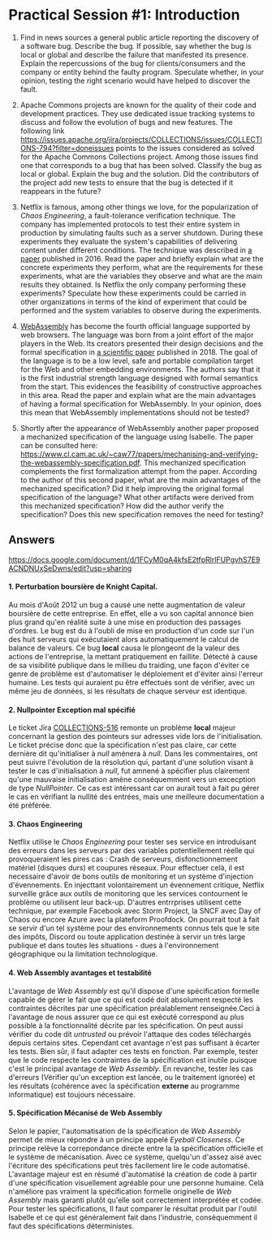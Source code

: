 # Practical Session #1: Introduction

1. Find in news sources a general public article reporting the discovery of a software bug. Describe the bug. If possible, say whether the bug is local or global and describe the failure that manifested its presence. Explain the repercussions of the bug for clients/consumers and the company or entity behind the faulty program. Speculate whether, in your opinion, testing the right scenario would have helped to discover the fault.

2. Apache Commons projects are known for the quality of their code and development practices. They use dedicated issue tracking systems to discuss and follow the evolution of bugs and new features. The following link https://issues.apache.org/jira/projects/COLLECTIONS/issues/COLLECTIONS-794?filter=doneissues points to the issues considered as solved for the Apache Commons Collections project. Among those issues find one that corresponds to a bug that has been solved. Classify the bug as local or global. Explain the bug and the solution. Did the contributors of the project add new tests to ensure that the bug is detected if it reappears in the future?

3. Netflix is famous, among other things we love, for the popularization of *Chaos Engineering*, a fault-tolerance verification technique. The company has implemented protocols to test their entire system in production by simulating faults such as a server shutdown. During these experiments they evaluate the system's capabilities of delivering content under different conditions. The technique was described in [a paper](https://arxiv.org/ftp/arxiv/papers/1702/1702.05843.pdf) published in 2016. Read the paper and briefly explain what are the concrete experiments they perform, what are the requirements for these experiments, what are the variables they observe and what are the main results they obtained. Is Netflix the only company performing these experiments? Speculate how these experiments could be carried in other organizations in terms of the kind of experiment that could be performed and the system variables to observe during the experiments.

4. [WebAssembly](https://webassembly.org/) has become the fourth official language supported by web browsers. The language was born from a joint effort of the major players in the Web. Its creators presented their design decisions and the formal specification in [a scientific paper](https://people.mpi-sws.org/~rossberg/papers/Haas,%20Rossberg,%20Schuff,%20Titzer,%20Gohman,%20Wagner,%20Zakai,%20Bastien,%20Holman%20-%20Bringing%20the%20Web%20up%20to%20Speed%20with%20WebAssembly.pdf) published in 2018. The goal of the language is to be a low level, safe and portable compilation target for the Web and other embedding environments. The authors say that it is the first industrial strength language designed with formal semantics from the start. This evidences the feasibility of constructive approaches in this area. Read the paper and explain what are the main advantages of having a formal specification for WebAssembly. In your opinion, does this mean that WebAssembly implementations should not be tested? 

5.  Shortly after the appearance of WebAssembly another paper proposed a mechanized specification of the language using Isabelle. The paper can be consulted here: https://www.cl.cam.ac.uk/~caw77/papers/mechanising-and-verifying-the-webassembly-specification.pdf. This mechanized specification complements the first formalization attempt from the paper. According to the author of this second paper, what are the main advantages of the mechanized specification? Did it help improving the original formal specification of the language? What other artifacts were derived from this mechanized specification? How did the author verify the specification? Does this new specification removes the need for testing?

## Answers

https://docs.google.com/document/d/1FCyM0qA4kfsE2tfpRlrlFUPgvhS7E9ACNDNUxSeDwns/edit?usp=sharing

#### 1. Perturbation boursière de Knight Capital.
Au mois d'Août 2012 un bug a causé une nette augmentation de valeur boursière de cette entreprise. En effet, elle a vu son capital 
annoncé bien plus grand qu'en réalité suite à une mise en production des passages d'ordres.
Le bug est du à l'oubli de mise en production d'un code sur l'un des huit serveurs qui exécutaient alors automatiquement le calcul
de balance de valeurs. Ce bug <b>local</b> causa le plongeont de la valeur des actions de l'entreprise, la mettant pratiquement en faillite.
Détecté à cause de sa visibilité publique dans le millieu du traiding, une façon d'éviter ce genre de problème est d'automatiser le
déploiement et d'éviter ainsi l'erreur humaine. Les tests qui auraient pu être effectués sont de vérifier, avec un même jeu de données,
si les résultats de chaque serveur est identique.

#### 2. Nullpointer Exception mal spécifié
Le ticket Jira <a href="https://issues.apache.org/jira/browse/COLLECTIONS-516">COLLECTIONS-516</a> remonte un problème <b>local</b> majeur
concernant la gestion des pointeurs sur adresses vide lors de l'initialisation. Le ticket précise donc que la spécification n'est pas claire,
car cette dernière dit qu'initialiser à <i>null</i> amènera à <i>null</i>. Dans les commentaires, ont peut suivre l'évolution de la résolution
qui, partant d'une solution visant à tester le cas d'initialisation à <i>null</i>, fut amnené à spécifier plus clairement qu'une mauvaise 
initialisation amène conséquemment vers un excecption de type <i>NullPointer</i>.
Ce cas est intéressant car on aurait tout à fait pu gérer le cas en vérifiant la nullité des entrées, mais une meilleure documentation a été 
préférée.

#### 3. Chaos Engineering
Netflix utilise le <i>Chaos Engineering</i> pour tester ses service en introduisant des erreurs dans les serveurs par des variables potentiellement
réelle qui provoqueraient les pires cas : Crash de serveurs, disfonctionnement matériel (disques durs) et coupures réseaux.
Pour effectuer celà, il est necessaire d'avoir de bons outils de monitoring et un système d'injection d'évennements. En injecttant volontairement un
évennement critique, Netflix surveille grâce aux outils de monitoring que les services contournent le problème ou utilisent leur back-up.
D'autres entrrprises utilisent cette technique, par exemple Facebook avec Storm Project, la SNCF avec Day of Chaos ou encore Azure avec la plateform
Proofdock.
On pourrait tout à fait se servir d'un tel système pour des environnements connus tels que le site des impôts, Discord ou toute application destinée à
servir un très large publique et dans toutes les situations - dues à l'environnement géographique ou la limitation technologique.

#### 4. Web Assembly avantages et testabilité
L'avantage de <i>Web Assembly</i> est qu'il dispose d'une spécification formelle capable de gérer le fait que ce qui est codé doit absolument respecté les
contraintes décrites par une spécification préalablement renseignée.Ceci à l'avantage de nous assurer que ce qui est exécuté correspond au plus possible
à la fonctionnalité décrite par les spécification. On peut aussi vérifier du code dit <i>untrusted</i> ou prévoir l'attaque des codes téléchargés depuis 
certains sites. 
Cependant cet avantage n'est pas suffisant à écarter les tests. Bien sûr, il faut adapter ces tests en fonction. Par exemple, tester que le code respecte
les contraintes de la spécification est inutile puisque c'est le principal avantage de <i>Web Assembly</i>. En revanche, tester les cas d'erreurs (Vérifier 
qu'un exception est lancée, ou le traitement ignorée) et les résultats (cohérence avec la spécification <b>externe</b> au programme informatique) est 
toujours nécessaire.

#### 5. Spécification Mécanisé de Web Assembly
Selon le papier, l'automatisation de la spécification de <i>Web Assembly</i> permet de mieux répondre à un principe appelé <i>Eyeball Closeness</i>. Ce principe
relève la correpondance directe entre la la spécification officielle et le système de mécanisation. Avec ce système, quelqu'un d'assez aisé avec l'écriture des
spécifications peut très facilement lire le code automatisé. L'avantage majeur est en résumé d'automatisé la création de code à partir d'une spécification visuellement
agréable pour une personne humaine.
Celà n'améliore pas vraiment la spécification formelle originelle de <i>Web Assembly</i> mais garanti plutôt qu'elle soit correctement interprétée et codée.
Pour tester les spécifications, Il faut comparer le résultat produit par l'outil Isabelle et ce qui est généralement fait dans l'industrie, conséquemment il faut
des spécifications déterministes.
